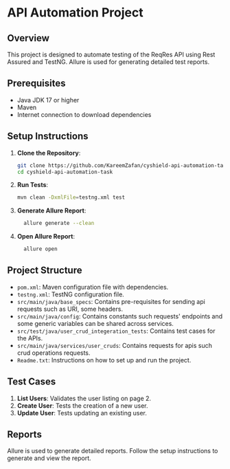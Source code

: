 # API Automation Project

## Overview

This project is designed to automate testing of the ReqRes API using Rest Assured and TestNG. Allure is used for
generating detailed test reports.

## Prerequisites

- Java JDK 17 or higher
- Maven
- Internet connection to download dependencies

## Setup Instructions

1. **Clone the Repository**:
    ```sh
    git clone https://github.com/KareemZafan/cyshield-api-automation-task
    cd cyshield-api-automation-task
    ```

2. **Run Tests**:
    ```sh
    mvn clean -DxmlFile=testng.xml test
    ```

3. **Generate Allure Report**:
    ```sh
      allure generate --clean
    ```

4. **Open Allure Report**:
    ```sh
      allure open 
    ```

## Project Structure

- `pom.xml`: Maven configuration file with dependencies.
- `testng.xml`: TestNG configuration file.
- `src/main/java/base_specs`: Contains pre-requisites for sending api requests such as URI, some headers.
- `src/main/java/config`: Contains constants such requests' endpoints and some generic variables can be shared across services.
- `src/test/java/user_crud_integeration_tests`: Contains test cases for the APIs.
- `src/main/java/services/user_cruds`: Contains requests for apis such crud operations requests.
- `Readme.txt`: Instructions on how to set up and run the project.

## Test Cases

1. **List Users**: Validates the user listing on page 2.
2. **Create User**: Tests the creation of a new user.
3. **Update User**: Tests updating an existing user.

## Reports

Allure is used to generate detailed reports. Follow the setup instructions to generate and view the report.
